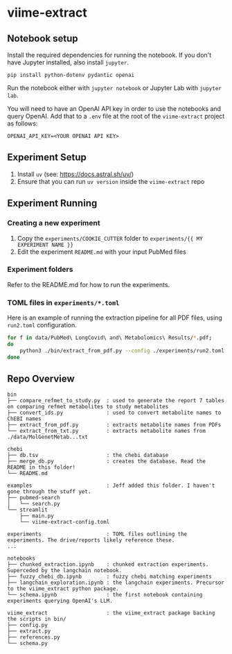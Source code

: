 # viime-extract

## Notebook setup

Install the required dependencies for running the notebook. If you don't have Jupyter installed, also install `jupyter`.

```
pip install python-dotenv pydantic openai
```

Run the notebook either with `jupyter notebook` or Jupyter Lab with `jupyter lab`.

You will need to have an OpenAI API key in order to use the notebooks and query OpenAI. Add that to a `.env` file at the root of the `viime-extract` project as follows:

```
OPENAI_API_KEY=<YOUR OPENAI API KEY>
```

## Experiment Setup

1. Install `uv` (see: https://docs.astral.sh/uv/)
2. Ensure that you can run `uv version` inside the `viime-extract` repo

## Experiment Running

### Creating a new experiment

1. Copy the `experiments/COOKIE_CUTTER` folder to `experiments/{{ MY EXPERIMENT NAME }}`
2. Edit the experiment `README.md` with your input PubMed files

### Experiment folders

Refer to the README.md for how to run the experiments.

### TOML files in `experiments/*.toml`

Here is an example of running the extraction pipeline for all PDF files, using `run2.toml` configuration.

```bash
for f in data/PubMed\ LongCovid\ and\ Metabolomics\ Results/*.pdf;
do
    python3 ./bin/extract_from_pdf.py --config ./experiments/run2.toml "$f" -o "./experiments/run2results/$(basename "$f").json"
done
```

## Repo Overview

```
bin
├── compare_refmet_to_study.py  : used to generate the report 7 tables on comparing refmet metabolites to study metabolites
├── convert_ids.py              : used to convert metabolite names to ChEBI names
├── extract_from_pdf.py         : extracts metabolite names from PDFs
└── extract_from_txt.py         : extracts metabolite names from ./data/MolGenetMetab...txt

chebi
├── db.tsv                      : the chebi database
├── merge_db.py                 : creates the database. Read the README in this folder!
└── README.md

examples                        : Jeff added this folder. I haven't gone through the stuff yet.
├── pubmed-search
│   └── search.py
└── streamlit
    ├── main.py
    └── viime-extract-config.toml

experiments                     : TOML files outlining the experiments. The drive/reports likely reference these.
...

notebooks
├── chunked_extraction.ipynb    : chunked extraction experiments. Superceded by the langchain notebook.
├── fuzzy_chebi_db.ipynb        : fuzzy chebi matching experiments
├── langchain_exploration.ipynb : the langchain experiments. Precursor to the viime_extract python package.
└── schema.ipynb                : the first notebook containing experiments querying OpenAI's LLM.

viime_extract                   : the viime_extract package backing the scripts in bin/
├── config.py
├── extract.py
├── references.py
└── schema.py
```

